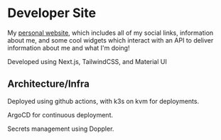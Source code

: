 # Developer Site

My [personal website](https://jaydenpyles.dev), which includes all of my social links, information about me, and some cool widgets which interact with an API to deliver information about me and what I'm doing!

Developed using Next.js, TailwindCSS, and Material UI

## Architecture/Infra

Deployed using github actions, with k3s on kvm for deployments.

ArgoCD for continuous deployment.

Secrets management using Doppler. 